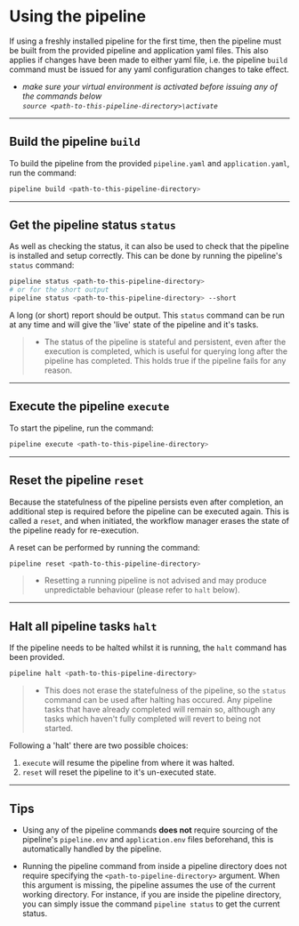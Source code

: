 # Using the pipeline

If using a freshly installed pipeline for the first time, then the pipeline must be built from the provided pipeline and application yaml files. This also applies if changes have been made to either yaml file, i.e. the pipeline `build` command must be issued for any yaml configuration changes to take effect.

- *make sure your virtual environment is activated before issuing any of the commands below*  
  *`source <path-to-this-pipeline-directory>\activate`* 

---
## Build the pipeline `build`

To build the pipeline from the provided `pipeline.yaml` and `application.yaml`, run the command:  

```bash
pipeline build <path-to-this-pipeline-directory>
```  
--- 
## Get the pipeline status `status`

As well as checking the status, it can also be used to check that the pipeline is installed and setup correctly. This can be done by running the pipeline's `status` command:

``` bash
pipeline status <path-to-this-pipeline-directory>
# or for the short output
pipeline status <path-to-this-pipeline-directory> --short
```
A long (or short) report should be output. This `status` command can be run at any time and will give the 'live' state of the pipeline and it's tasks.

> - The status of the pipeline is stateful and persistent, even after the execution is completed, which is useful for querying long after the pipeline has completed. This holds true if the pipeline fails for any reason.  

---
## Execute the pipeline `execute`
To start the pipeline, run the command:
```bash
pipeline execute <path-to-this-pipeline-directory>
``` 
---
## Reset the pipeline `reset`
Because the statefulness of the pipeline persists even after completion, an additional step is required before the pipeline can be executed again. This is called a `reset`, and when initiated, the workflow manager erases the state of the pipeline ready for re-execution.  

A reset can be performed by running the command:
```bash
pipeline reset <path-to-this-pipeline-directory>
```

> - Resetting a running pipeline is not advised and may produce unpredictable behaviour (please refer to `halt` below).  

---
## Halt all pipeline tasks `halt`
If the pipeline needs to be halted whilst it is running, the `halt` command has been provided.  
```bash
pipeline halt <path-to-this-pipeline-directory>
```

> - This does not erase the statefulness of the pipeline, so the `status` command can be used after halting has occured. Any pipeline tasks that have already completed will remain so, although any tasks which haven't fully completed will revert to being not started.  

Following a 'halt' there are two possible choices:  

1. `execute` will resume the pipeline from where it was halted.
1. `reset` will reset the pipeline to it's un-executed state.

---
## Tips
- Using any of the pipeline commands **does not** require sourcing of the pipeline's `pipeline.env` and `application.env` files beforehand, this is automatically handled by the pipeline.  
  
- Running the pipeline command from inside a pipeline directory does not require specifying the `<path-to-pipeline-directory>` argument. When this argument is missing, the pipeline assumes the use of the current working directory. For instance, if you are inside the pipeline directory, you can simply issue the command `pipeline status` to get the current status.